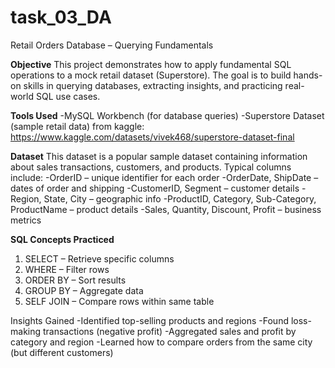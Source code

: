 # task_03_DA
 Retail Orders Database – Querying Fundamentals

**Objective**
 This project demonstrates how to apply fundamental SQL operations to a mock retail dataset (Superstore).
 The goal is to build hands-on skills in querying databases, extracting insights, and practicing real-world SQL use cases.

**Tools Used**
-MySQL Workbench (for database queries)
-Superstore Dataset (sample retail data) from kaggle: https://www.kaggle.com/datasets/vivek468/superstore-dataset-final

**Dataset**
This dataset is a popular sample dataset containing information about sales transactions, customers, and products.
Typical columns include:
-OrderID – unique identifier for each order
-OrderDate, ShipDate – dates of order and shipping
-CustomerID, Segment – customer details
-Region, State, City – geographic info
-ProductID, Category, Sub-Category, ProductName – product details
-Sales, Quantity, Discount, Profit – business metrics

**SQL Concepts Practiced**
1. SELECT – Retrieve specific columns
2. WHERE – Filter rows
3. ORDER BY – Sort results
4. GROUP BY – Aggregate data
5. SELF JOIN – Compare rows within same table

Insights Gained
-Identified top-selling products and regions
-Found loss-making transactions (negative profit)
-Aggregated sales and profit by category and region
-Learned how to compare orders from the same city (but different customers)
